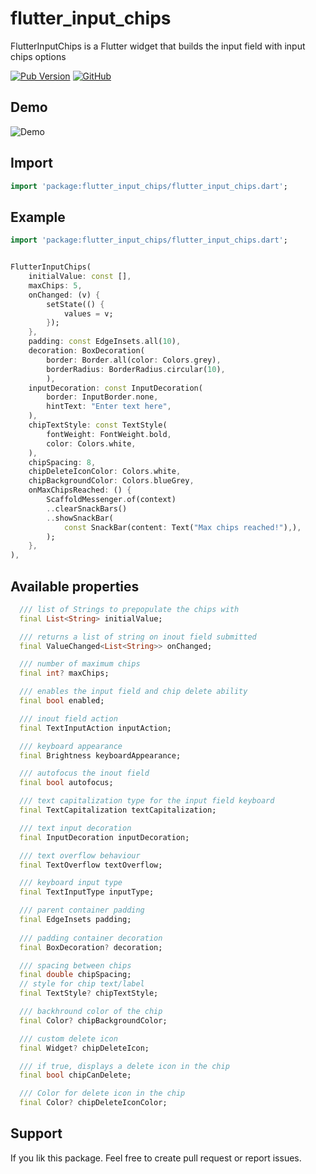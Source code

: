 # flutter_input_chips

FlutterInputChips is a Flutter widget that builds the input field with input chips options

[![Pub Version](https://img.shields.io/pub/v/flutter_input_chips?style=for-the-badge)](https://pub.dev/packages/flutter_input_chips)
[![GitHub](https://img.shields.io/github/license/imsujan276/flutter_input_chips?style=for-the-badge)](https://github.com/imsujan276/flutter_input_chips/blob/main/LICENSE)

## Demo
![Demo](https://github.com/imsujan276/flutter_input_chips/blob/main/demo.gif)

## Import

```dart
import 'package:flutter_input_chips/flutter_input_chips.dart';
```

## Example

```dart
import 'package:flutter_input_chips/flutter_input_chips.dart';


FlutterInputChips(
    initialValue: const [],
    maxChips: 5,
    onChanged: (v) {
        setState(() {
            values = v;
        });
    },
    padding: const EdgeInsets.all(10),
    decoration: BoxDecoration(
        border: Border.all(color: Colors.grey),
        borderRadius: BorderRadius.circular(10),
        ),
    inputDecoration: const InputDecoration(
        border: InputBorder.none,
        hintText: "Enter text here",
    ),
    chipTextStyle: const TextStyle(
        fontWeight: FontWeight.bold,
        color: Colors.white,
    ),
    chipSpacing: 8,
    chipDeleteIconColor: Colors.white,
    chipBackgroundColor: Colors.blueGrey,
    onMaxChipsReached: () {
        ScaffoldMessenger.of(context)
        ..clearSnackBars()
        ..showSnackBar(
            const SnackBar(content: Text("Max chips reached!"),),
        );
    },
),
```

## Available properties
```dart
  /// list of Strings to prepopulate the chips with
  final List<String> initialValue;

  /// returns a list of string on inout field submitted
  final ValueChanged<List<String>> onChanged;

  /// number of maximum chips
  final int? maxChips;

  /// enables the input field and chip delete ability
  final bool enabled;

  /// inout field action
  final TextInputAction inputAction;

  /// keyboard appearance
  final Brightness keyboardAppearance;

  /// autofocus the inout field
  final bool autofocus;

  /// text capitalization type for the input field keyboard
  final TextCapitalization textCapitalization;

  /// text input decoration
  final InputDecoration inputDecoration;

  /// text overflow behaviour
  final TextOverflow textOverflow;

  /// keyboard input type
  final TextInputType inputType;

  /// parent container padding
  final EdgeInsets padding;
  
  /// padding container decoration
  final BoxDecoration? decoration;

  /// spacing between chips
  final double chipSpacing;
  // style for chip text/label
  final TextStyle? chipTextStyle;

  /// backhround color of the chip
  final Color? chipBackgroundColor;

  /// custom delete icon
  final Widget? chipDeleteIcon;

  /// if true, displays a delete icon in the chip
  final bool chipCanDelete;

  /// Color for delete icon in the chip
  final Color? chipDeleteIconColor;
```

## Support
If you lik this package. Feel free to create pull request or report issues.
